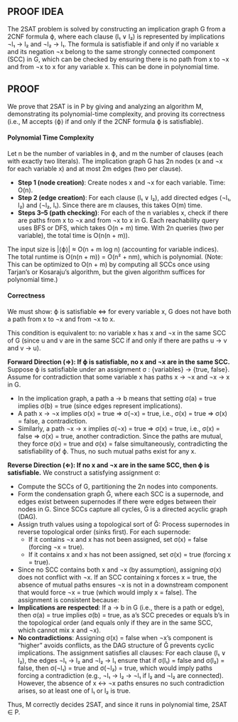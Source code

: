 ## PROOF IDEA

The 2SAT problem is solved by constructing an implication graph G from a 2CNF formula ϕ, where each clause (l₁ ∨ l₂) is represented by implications ¬l₁ → l₂ and ¬l₂ → l₁. The formula is satisfiable if and only if no variable x and its negation ¬x belong to the same strongly connected component (SCC) in G, which can be checked by ensuring there is no path from x to ¬x and from ¬x to x for any variable x. This can be done in polynomial time.

## PROOF

We prove that 2SAT is in P by giving and analyzing an algorithm M, demonstrating its polynomial-time complexity, and proving its correctness (i.e., M accepts ⟨ϕ⟩ if and only if the 2CNF formula ϕ is satisfiable).

#### Polynomial Time Complexity

Let n be the number of variables in ϕ, and m the number of clauses (each with exactly two literals). The implication graph G has 2n nodes (x and ¬x for each variable x) and at most 2m edges (two per clause).

- **Step 1 (node creation)**: Create nodes x and ¬x for each variable. Time: O(n).
- **Step 2 (edge creation)**: For each clause (l₁ ∨ l₂), add directed edges (¬l₁, l₂) and (¬l₂, l₁). Since there are m clauses, this takes O(m) time.
- **Steps 3–5 (path checking)**: For each of the n variables x, check if there are paths from x to ¬x and from ¬x to x in G. Each reachability query uses BFS or DFS, which takes O(n + m) time. With 2n queries (two per variable), the total time is O(n(n + m)).

The input size is |⟨ϕ⟩| ≈ O(n + m log n) (accounting for variable indices). The total runtime is O(n(n + m)) = O(n² + nm), which is polynomial. (Note: This can be optimized to O(n + m) by computing all SCCs once using Tarjan’s or Kosaraju’s algorithm, but the given algorithm suffices for polynomial time.)

#### Correctness

We must show: ϕ is satisfiable ⇔ for every variable x, G does not have both a path from x to ¬x and from ¬x to x.

This condition is equivalent to: no variable x has x and ¬x in the same SCC of G (since u and v are in the same SCC if and only if there are paths u → v and v → u).

**Forward Direction (⇒): If ϕ is satisfiable, no x and ¬x are in the same SCC.**
Suppose ϕ is satisfiable under an assignment σ : {variables} → {true, false}. Assume for contradiction that some variable x has paths x → ¬x and ¬x → x in G.

- In the implication graph, a path a → b means that setting σ(a) = true implies σ(b) = true (since edges represent implications).
- A path x → ¬x implies σ(x) = true ⇒ σ(¬x) = true, i.e., σ(x) = true ⇒ σ(x) = false, a contradiction.
- Similarly, a path ¬x → x implies σ(¬x) = true ⇒ σ(x) = true, i.e., σ(x) = false ⇒ σ(x) = true, another contradiction.
  Since the paths are mutual, they force σ(x) = true and σ(x) = false simultaneously, contradicting the satisfiability of ϕ. Thus, no such mutual paths exist for any x.

**Reverse Direction (⇐): If no x and ¬x are in the same SCC, then ϕ is satisfiable.**
We construct a satisfying assignment σ:

- Compute the SCCs of G, partitioning the 2n nodes into components.
- Form the condensation graph Ĝ, where each SCC is a supernode, and edges exist between supernodes if there were edges between their nodes in G. Since SCCs capture all cycles, Ĝ is a directed acyclic graph (DAG).
- Assign truth values using a topological sort of Ĝ: Process supernodes in reverse topological order (sinks first). For each supernode:
  - If it contains ¬x and x has not been assigned, set σ(x) = false (forcing ¬x = true).
  - If it contains x and x has not been assigned, set σ(x) = true (forcing x = true).
- Since no SCC contains both x and ¬x (by assumption), assigning σ(x) does not conflict with ¬x. If an SCC containing x forces x = true, the absence of mutual paths ensures ¬x is not in a downstream component that would force ¬x = true (which would imply x = false).
  The assignment is consistent because:
- **Implications are respected**: If a → b in G (i.e., there is a path or edge), then σ(a) = true implies σ(b) = true, as a’s SCC precedes or equals b’s in the topological order (and equals only if they are in the same SCC, which cannot mix x and ¬x).
- **No contradictions**: Assigning σ(x) = false when ¬x’s component is “higher” avoids conflicts, as the DAG structure of Ĝ prevents cyclic implications.
  The assignment satisfies all clauses: For each clause (l₁ ∨ l₂), the edges ¬l₁ → l₂ and ¬l₂ → l₁ ensure that if σ(l₁) = false and σ(l₂) = false, then σ(¬l₁) = true and σ(¬l₂) = true, which would imply paths forcing a contradiction (e.g., ¬l₁ → l₂ → ¬l₁ if l₂ and ¬l₂ are connected). However, the absence of x ↔ ¬x paths ensures no such contradiction arises, so at least one of l₁ or l₂ is true.

Thus, M correctly decides 2SAT, and since it runs in polynomial time, 2SAT ∈ P.
